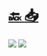 #
# [🔙 ](../../)    <a href="../pdfs/320_🇪🇺 NextGenerationEU_🇪🇺⬜  DECLARACIÓN RESPONSABLE relativa a la estimación del consumoxx.pdf">📥</a>
 <img src="page0.jpg">   <img src="page1.jpg"> 

            
                